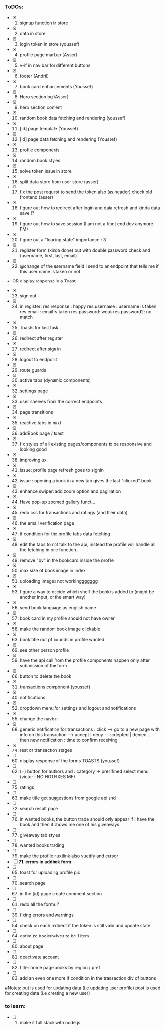 ### ToDOs: 
- [x] 1. signup function in store 
- [x] 2. data in store
- [x] 3. login token in store (youssef)
- [x] 4. profile page markup (Asser)
- [x] 5. v-if in nav bar for different buttons
- [x] 6. footer (Andrii)
- [x] 7. book card enhancements (Youssef)
- [x] 8. Hero section bg (Asser)
- [x] 9. hero section content 
- [x] 10. random book data fetching and rendering (youssef)
- [x] 11. [id] page template (Youssef)
- [x] 12. [id] page data fetching and rendering (Youssef)
- [x] 13. profile components
- [x] 14. random book styles
- [x] 15. solve token issue in store
- [x] 16. split data store from user store (asser)
- [x] 17. fix the post request to send the token also (as header) check old frontend (asser)
- [x] 18. figure out how to redirect after login and data refresh and kinda data save !?
- [x] 19. figure out how to save session (I am not a front end dev anymore. FM)
- [x] 20. figure out a "loading state" importance : 3
- [x] 21. register form (kinda done) but with double password check and (username, first, last, email)
- [x] 22. @change of the username field I send to an endpoint that tells me if this user name is taken or not 
- OR display response in a Toast
- [x] 23. sign out
- [x] 24. in register: res.response : happy 
                       res.username : username is taken
                          res.email : email is taken
                          res.password: weak 
                          res.password2: no match
- [x] 25. Toasts for last task
- [x] 26. redirect after register
- [x] 27. redirect after sign in
- [x] 28. logout to endpoint 
- [x] 29. route guards 
- [x] 30. active tabs (dynamic components)
- [x] 32. settings page 
- [x] 33. user shelves from the correct endpoints 
- [x] 34. page transitions 
- [x] 35. reactive tabs in nuxt 
- [x] 36. addBook page / toast
- [x] 37. fix styles of all existing pages/components to be responsive and looking good
- [x] 38. improving ux 
- [x] 41. issue: profile page refresh goes to signin
- [x] 42. issue : opening a book in a new tab gives the last "clicked" book
- [x] 43. enhance swiper: add zoom option and pagination
- [x] 44. Have pop-up zoomed gallery funct...
- [x] 45. redo css for transactions and ratings (and their data)
- [x] 46. the email verification page 
- [x] 47. if condition for the profile tabs data fetching
- [x] 48. edit the tabs to not talk to the api, instead the profile will handle all the fetching in one function.
- [x] 49. remove "by" in the bookcard inside the profile 
- [x] 50. max size of book image in index
- [x] 51. uploading images not workinggggggg
- [x] 53. figure a way to decide which shelf the book is added to (might be another input, or the smart way)
- [x] 56. send book language as english name 
- [x] 57. book card in my profile should not have owner 
- [x] 58. make the random book image clickable
- [x] 63. book title out pf bounds in profile wanted 
- [x] 69. see other person profile 
- [x] 59. have the api call from the profile components happen only after submission of the form 
- [x] 66. button to delete the book
- [x] 31. transactions component (youssef)
- [x] 40. notifications
- [x] 52. dropdown menu for settings and logout and notifications
- [x] 55. change the navbar 
- [x] 68. generic notification for transactions : click --> go to a new page with info on this transaction --> accept | deny -- acdepted | denied .... then new notification : time to confirm receiving
- [x] 74. rest of transaction stages 
- [ ] 60. display response of the forms TOASTS (youssef)
- [ ] 62. (+) button for authors and : category -> predifined select menu (victor : NO HOTFIXES MF)
- [ ] 75. ratings
- [ ] 63. make title get suggestions from google api and 
- [ ] 72. search result page
- [ ] 76. in wanted books, the button trade should only appear if I have the book and then it shows me one of his giveaways
- [ ] 77. giveaway tab styles
- [ ] 78. wanted books trading
- [ ] 79. make the profile nuxtlink also vuetify and cursor 
- [ ] **71. errors in addbok form**
- [ ] 65. toast for uploading profile pic 
- [ ] 70. search page  
- [ ] 67. in the [id] page create comment section
- [ ] 61. redo all the forms ?
- [ ] 39. fixing errors and warnings 
- [ ] 54. check on each redirect if the token is still valid and update state 
- [ ] 64. optimize bookshelves to be 1 item
- [ ] 80. about page
- [ ] 81. deactivate account
- [ ] 82. filter home page books by region / pref
- [ ] 83. add an even one more if condition in the transaction div of buttons




#Notes: 
put is used for updating data (i.e updating user profile)
post is used for creating data (i.e creating a new user)


### to learn: 
- [ ] 1. make it full stack with node.js 